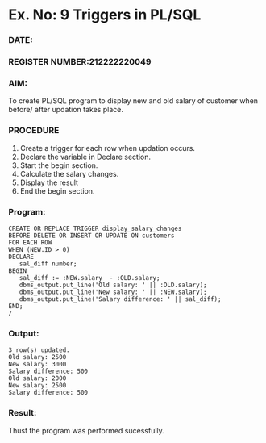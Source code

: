 # Ex. No: 9  Triggers in PL/SQL
### DATE: 
### REGISTER NUMBER:212222220049   
### AIM: 
To create PL/SQL program to display new and old salary of customer when before/ after updation takes place. 
### PROCEDURE
1. Create a trigger for each row when updation occurs.
2. Declare the variable in Declare section.
3. Start the begin section.
4. Calculate the salary changes.
5. Display the result 
6. End the begin section.
### Program:
```
CREATE OR REPLACE TRIGGER display_salary_changes 
BEFORE DELETE OR INSERT OR UPDATE ON customers 
FOR EACH ROW 
WHEN (NEW.ID > 0) 
DECLARE 
   sal_diff number; 
BEGIN 
   sal_diff := :NEW.salary  - :OLD.salary; 
   dbms_output.put_line('Old salary: ' || :OLD.salary); 
   dbms_output.put_line('New salary: ' || :NEW.salary); 
   dbms_output.put_line('Salary difference: ' || sal_diff); 
END; 
/   
```
### Output:
```
3 row(s) updated.
Old salary: 2500
New salary: 3000
Salary difference: 500
Old salary: 2000
New salary: 2500
Salary difference: 500
```
### Result:
Thust the program was performed sucessfully.
